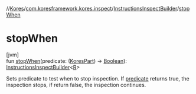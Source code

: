 //[Kores](../../../index.md)/[com.koresframework.kores.inspect](../index.md)/[InstructionsInspectBuilder](index.md)/[stopWhen](stop-when.md)

# stopWhen

[jvm]\
fun [stopWhen](stop-when.md)(predicate: ([KoresPart](../../com.koresframework.kores/-kores-part/index.md)) -> [Boolean](https://kotlinlang.org/api/latest/jvm/stdlib/kotlin/-boolean/index.html)): [InstructionsInspectBuilder](index.md)<[R](index.md)>

Sets predicate to test when to stop inspection. If [predicate](stop-when.md) returns true, the inspection stops, if return false, the inspection continues.
